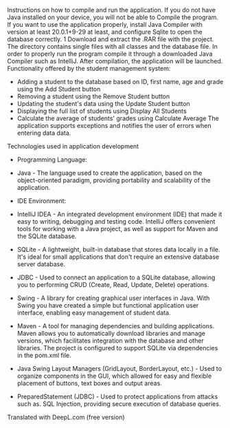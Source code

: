Instructions on how to compile and run the application.
If you do not have Java installed on your device, you will not be able to
Compile the program.
If you want to use the application properly, install Java Compiler with version at least
20.0.1+9-29 at least, and configure Sqlite to open the database correctly.
1 Download and extract the .RAR file with the project. The directory contains single files with
all classes and the database file. In order to properly run the program compile
it through a downloaded Java Compiler such as IntelliJ. After compilation, the application will be launched.
Functionality offered by the student management system:
- Adding a student to the database based on ID, first name, age and grade using the
Add Student button
- Removing a student using the Remove Student button
- Updating the student's data using the Update Student button
- Displaying the full list of students using Display All Students
- Calculate the average of students' grades using Calculate Average
The application supports exceptions and notifies the user of errors when entering data
data.

Technologies used in application development
- Programming Language:
- Java - The language used to create the application, based on the object-oriented paradigm,
providing portability and scalability of the application.
- IDE Environment:
- IntelliJ IDEA - An integrated development environment (IDE) that made it easy to
writing, debugging and testing code. IntelliJ offers convenient tools for
working with a Java project, as well as support for Maven and the SQLite database.
- SQLite - A lightweight, built-in database that stores data locally in a file.
It's ideal for small applications that don't require an extensive database server
database.

- JDBC - Used to connect an application to a SQLite database, allowing you to
performing CRUD (Create, Read, Update, Delete) operations.
- Swing - A library for creating graphical user interfaces in Java. With
Swing you have created a simple but functional application user interface,
enabling easy management of student data.
- Maven - A tool for managing dependencies and building applications.
Maven allows you to automatically download libraries and manage versions, which
facilitates integration with the database and other libraries. The project is
configured to support SQLite via dependencies in the pom.xml file.
- Java Swing Layout Managers (GridLayout, BorderLayout, etc.) - Used to
organize components in the GUI, which allowed for easy and flexible
placement of buttons, text boxes and output areas.
- PreparedStatement (JDBC) - Used to protect applications from attacks such as.
SQL Injection, providing secure execution of database queries.

Translated with DeepL.com (free version)
